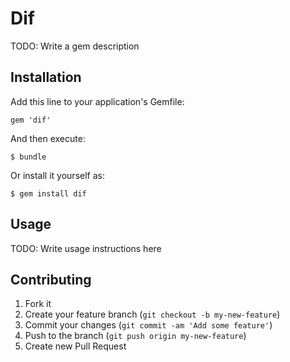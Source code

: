 # Dif

TODO: Write a gem description

## Installation

Add this line to your application's Gemfile:

    gem 'dif'

And then execute:

    $ bundle

Or install it yourself as:

    $ gem install dif

## Usage

TODO: Write usage instructions here

## Contributing

1. Fork it
2. Create your feature branch (`git checkout -b my-new-feature`)
3. Commit your changes (`git commit -am 'Add some feature'`)
4. Push to the branch (`git push origin my-new-feature`)
5. Create new Pull Request
